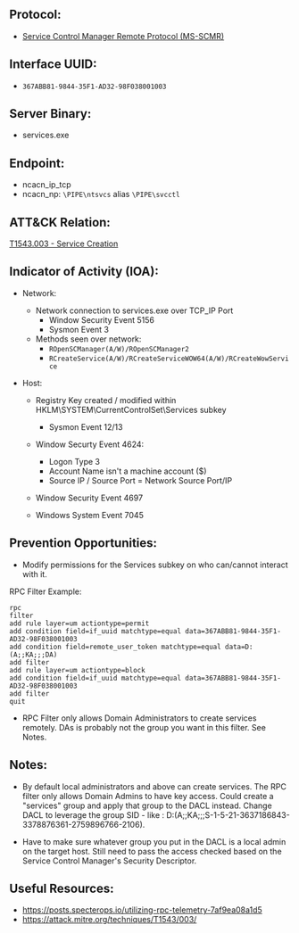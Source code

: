 ## Protocol:
* [Service Control Manager Remote Protocol (MS-SCMR)](https://docs.microsoft.com/en-us/openspecs/windows_protocols/ms-scmr/705b624a-13de-43cc-b8a2-99573da3635f)

## Interface UUID: 
* `367ABB81-9844-35F1-AD32-98F038001003`

## Server Binary: 
* services.exe

## Endpoint:
* ncacn_ip_tcp
* ncacn_np: `\PIPE\ntsvcs` alias `\PIPE\svcctl`
  

## ATT&CK Relation:
[T1543.003 - Service Creation](https://attack.mitre.org/techniques/T1543/003/)


## Indicator of Activity (IOA):
* Network: 
    * Network connection to services.exe over TCP_IP Port 
      * Window Security Event 5156 
      * Sysmon Event 3
  * Methods seen over network: 
    * `ROpenSCManager(A/W)/ROpenSCManager2`
    * `RCreateService(A/W)/RCreateServiceWOW64(A/W)/RCreateWowService`

* Host:
  * Registry Key created / modified within HKLM\SYSTEM\CurrentControlSet\Services subkey
    * Sysmon Event 12/13

  * Window Securty Event 4624: 
    * Logon Type 3
    * Account Name isn't a machine account ($)
    * Source IP / Source Port = Network Source Port/IP

  * Window Security Event 4697
  * Windows System Event 7045

## Prevention Opportunities: 
* Modify permissions for the Services subkey on who can/cannot interact with it. 

RPC Filter Example:
```
rpc
filter
add rule layer=um actiontype=permit
add condition field=if_uuid matchtype=equal data=367ABB81-9844-35F1-AD32-98F038001003
add condition field=remote_user_token matchtype=equal data=D:(A;;KA;;;DA)
add filter
add rule layer=um actiontype=block
add condition field=if_uuid matchtype=equal data=367ABB81-9844-35F1-AD32-98F038001003
add filter
quit
```

* RPC Filter only allows Domain Administrators to create services remotely. DAs is probably not the group you want in this filter. See Notes. 

## Notes: 
* By default local administrators and above can create services. The RPC filter only allows Domain Admins to have key access. Could create a "services" group and apply that group to the DACL instead. Change DACL to leverage the group SID - like : D:(A;;KA;;;S-1-5-21-3637186843-3378876361-2759896766-2106).

* Have to make sure whatever group you put in the DACL is a local admin on the target host. Still need to pass the access checked based on the Service Control Manager's Security Descriptor. 


## Useful Resources: 
* https://posts.specterops.io/utilizing-rpc-telemetry-7af9ea08a1d5
*  https://attack.mitre.org/techniques/T1543/003/
